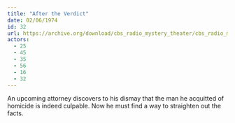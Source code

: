 ```yaml
---
title: "After the Verdict"
date: 02/06/1974
id: 32
url: https://archive.org/download/cbs_radio_mystery_theater/cbs_radio_mystery_theater-0001-0050.zip/cbs_radio_mystery_theater-0001-0050%2Fcbsrmt_0032_after_the_verdict.mp3
actors:
  - 25
  - 45
  - 35
  - 56
  - 16
  - 32
---
```

An upcoming attorney discovers to his dismay that the man he acquitted of homicide is indeed culpable. Now he must find a way to straighten out the facts.